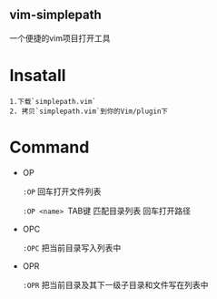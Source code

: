 vim-simplepath
----
一个便捷的vim项目打开工具

# Insatall

	1.下载`simplepath.vim`
	2. 拷贝`simplepath.vim`到你的Vim/plugin下

# Command

- OP

	`:OP` 回车打开文件列表
	
	`:OP <name> `TAB键 匹配目录列表 回车打开路径
- OPC

	`:OPC` 把当前目录写入列表中
	
- OPR

	`:OPR` 把当前目录及其下一级子目录和文件写在列表中
